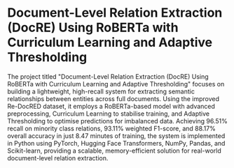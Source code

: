 # Document-Level Relation Extraction (DocRE) Using RoBERTa with Curriculum Learning and Adaptive Thresholding
The project titled "Document-Level Relation Extraction (DocRE) Using RoBERTa with Curriculum Learning and Adaptive Thresholding" focuses on building a lightweight, high-recall system for extracting semantic relationships between entities across full documents. Using the improved Re-DocRED dataset, it employs a RoBERTa-based model with advanced preprocessing, Curriculum Learning to stabilise training, and Adaptive Thresholding to optimise predictions for imbalanced data. Achieving 96.51% recall on minority class relations, 93.11% weighted F1-score, and 88.17% overall accuracy in just 8.47 minutes of training, the system is implemented in Python using PyTorch, Hugging Face Transformers, NumPy, Pandas, and Scikit-learn, providing a scalable, memory-efficient solution for real-world document-level relation extraction.

